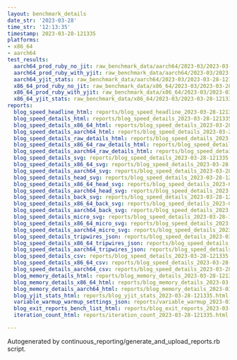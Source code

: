 ```yaml
---
layout: benchmark_details
date_str: '2023-03-28'
time_str: '12:13:35'
timestamp: 2023-03-28-121335
platforms:
- x86_64
- aarch64
test_results:
  aarch64_prod_ruby_no_jit: raw_benchmark_data/aarch64/2023-03/2023-03-28-121335_basic_benchmark_aarch64_prod_ruby_no_jit.json
  aarch64_prod_ruby_with_yjit: raw_benchmark_data/aarch64/2023-03/2023-03-28-121335_basic_benchmark_aarch64_prod_ruby_with_yjit.json
  aarch64_yjit_stats: raw_benchmark_data/aarch64/2023-03/2023-03-28-121335_basic_benchmark_aarch64_yjit_stats.json
  x86_64_prod_ruby_no_jit: raw_benchmark_data/x86_64/2023-03/2023-03-28-121335_basic_benchmark_x86_64_prod_ruby_no_jit.json
  x86_64_prod_ruby_with_yjit: raw_benchmark_data/x86_64/2023-03/2023-03-28-121335_basic_benchmark_x86_64_prod_ruby_with_yjit.json
  x86_64_yjit_stats: raw_benchmark_data/x86_64/2023-03/2023-03-28-121335_basic_benchmark_x86_64_yjit_stats.json
reports:
  blog_speed_headline_html: reports/blog_speed_headline_2023-03-28-121335.html
  blog_speed_details_html: reports/blog_speed_details_2023-03-28-121335.html
  blog_speed_details_x86_64_html: reports/blog_speed_details_2023-03-28-121335.x86_64.html
  blog_speed_details_aarch64_html: reports/blog_speed_details_2023-03-28-121335.aarch64.html
  blog_speed_details_raw_details_html: reports/blog_speed_details_2023-03-28-121335.raw_details.html
  blog_speed_details_x86_64_raw_details_html: reports/blog_speed_details_2023-03-28-121335.x86_64.raw_details.html
  blog_speed_details_aarch64_raw_details_html: reports/blog_speed_details_2023-03-28-121335.aarch64.raw_details.html
  blog_speed_details_svg: reports/blog_speed_details_2023-03-28-121335.svg
  blog_speed_details_x86_64_svg: reports/blog_speed_details_2023-03-28-121335.x86_64.svg
  blog_speed_details_aarch64_svg: reports/blog_speed_details_2023-03-28-121335.aarch64.svg
  blog_speed_details_head_svg: reports/blog_speed_details_2023-03-28-121335.head.svg
  blog_speed_details_x86_64_head_svg: reports/blog_speed_details_2023-03-28-121335.x86_64.head.svg
  blog_speed_details_aarch64_head_svg: reports/blog_speed_details_2023-03-28-121335.aarch64.head.svg
  blog_speed_details_back_svg: reports/blog_speed_details_2023-03-28-121335.back.svg
  blog_speed_details_x86_64_back_svg: reports/blog_speed_details_2023-03-28-121335.x86_64.back.svg
  blog_speed_details_aarch64_back_svg: reports/blog_speed_details_2023-03-28-121335.aarch64.back.svg
  blog_speed_details_micro_svg: reports/blog_speed_details_2023-03-28-121335.micro.svg
  blog_speed_details_x86_64_micro_svg: reports/blog_speed_details_2023-03-28-121335.x86_64.micro.svg
  blog_speed_details_aarch64_micro_svg: reports/blog_speed_details_2023-03-28-121335.aarch64.micro.svg
  blog_speed_details_tripwires_json: reports/blog_speed_details_2023-03-28-121335.tripwires.json
  blog_speed_details_x86_64_tripwires_json: reports/blog_speed_details_2023-03-28-121335.x86_64.tripwires.json
  blog_speed_details_aarch64_tripwires_json: reports/blog_speed_details_2023-03-28-121335.aarch64.tripwires.json
  blog_speed_details_csv: reports/blog_speed_details_2023-03-28-121335.csv
  blog_speed_details_x86_64_csv: reports/blog_speed_details_2023-03-28-121335.x86_64.csv
  blog_speed_details_aarch64_csv: reports/blog_speed_details_2023-03-28-121335.aarch64.csv
  blog_memory_details_html: reports/blog_memory_details_2023-03-28-121335.html
  blog_memory_details_x86_64_html: reports/blog_memory_details_2023-03-28-121335.x86_64.html
  blog_memory_details_aarch64_html: reports/blog_memory_details_2023-03-28-121335.aarch64.html
  blog_yjit_stats_html: reports/blog_yjit_stats_2023-03-28-121335.html
  variable_warmup_warmup_settings_json: reports/variable_warmup_2023-03-28-121335.warmup_settings.json
  blog_exit_reports_bench_list_html: reports/blog_exit_reports_2023-03-28-121335.bench_list.html
  iteration_count_html: reports/iteration_count_2023-03-28-121335.html

---
```

Autogenerated by continuous_reporting/generate_and_upload_reports.rb script.
